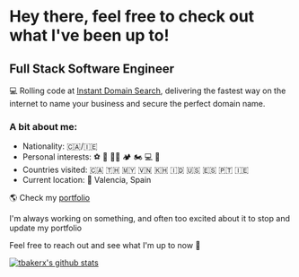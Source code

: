 # Hey there, feel free to check out what I've been up to!

## Full Stack Software Engineer

💻 Rolling code at [Instant Domain Search](https://instantdomainsearch.com), delivering the fastest way on the internet to name your business and secure the perfect domain name.

### A bit about me:

- Nationality: 🇨🇦/🇮🇪
- Personal interests: ⚽ 🥊 💪🏽 🏕 🏍 💻 🛫
- Countries visited: 🇨🇦 🇹🇭 🇲🇾 🇻🇳 🇰🇭 🇮🇩 🇺🇸 🇪🇸 🇵🇹 🇮🇪
- Current location: 📍 Valencia, Spain

🌎 Check my [portfolio](https://timbaker.me/)

I'm always working on something, and often too excited about it to stop and update my portfolio

Feel free to reach out and see what I'm up to now 💬

[![tbakerx's github stats](https://github-readme-stats.vercel.app/api?username=tbakerx&count_private=true&show_icons=true&title_color=fff&icon_color=79ff97&text_color=9f9f9f&bg_color=151515)](https://github.com/tbakerx)
